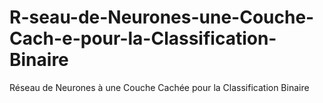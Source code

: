 # R-seau-de-Neurones-une-Couche-Cach-e-pour-la-Classification-Binaire
Réseau de Neurones à une Couche Cachée pour la Classification Binaire
